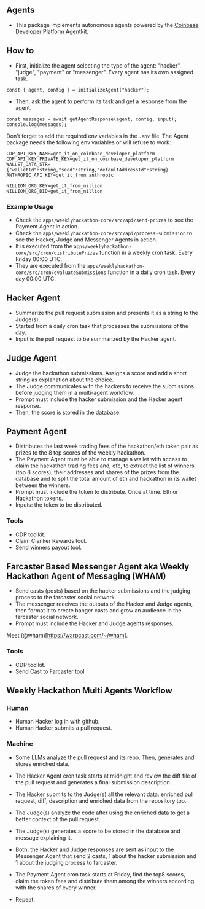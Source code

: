 ## Agents 

- This package implements autonomous agents powered by the [Coinbase Developer Platform Agentkit](https://github.com/coinbase/agentkit/tree/master).

## How to

- First, initialize the agent selecting the type of the agent: "hacker", "judge", "payment" or "messenger". Every agent has its own assigned task.
```
const { agent, config } = initializeAgent("hacker");
```

- Then, ask the agent to perform its task and get a response from the agent. 

```
const messages = await getAgentResponse(agent, config, input); 
console.log(messages);
```

Don't forget to add the required env variables in the `.env` file. 
The Agent package needs the following env variables or will refuse to work:
```
CDP_API_KEY_NAME=get_it_on_coinbase_developer_platform
CDP_API_KEY_PRIVATE_KEY=get_it_on_coinbase_developer_platform
WALLET_DATA_STR={"walletId":string,"seed":string,"defaultAddressId":string}
ANTHROPIC_API_KEY=get_it_from_anthropic

NILLION_ORG_KEY=get_it_from_nillion
NILLION_ORG_DID=get_it_from_nillion
```

### Example Usage

- Check the `apps/weeklyhackathon-core/src/api/send-prizes` to see the Payment Agent in action. 
- Check the `apps/weeklyhackathon-core/src/api/process-submission` to see the Hacker, Judge and Messenger Agents in action. 
- It is executed from the `apps/weeklyhackathon-core/src/cron/distributePrizes` function in a weekly cron task. Every Friday 00:00 UTC.
- They are executed from the `apps/weeklyhackathon-core/src/cron/evaluateSubmissions` function in a daily cron task. Every day 00:00 UTC.


## Hacker Agent

- Summarize the pull request submission and presents it as a string to the Judge(s). 
- Started from a daily cron task that processes the submissions of the day.
- Input is the pull request to be summarized by the Hacker agent.

## Judge Agent

- Judge the hackathon submissions. Assigns a score and add a short string as explanation about the choice.
- The Judge communicates with the hackers to receive the submissions before judging them in a multi-agent workflow.
- Prompt must include the hacker submission and the Hacker agent response.
- Then, the score is stored in the database.

## Payment Agent

- Distributes the last week trading fees of the hackathon/eth token pair as prizes to the 8 top scores of the weekly hackathon.
- The Payment Agent must be able to manage a wallet with access to claim the hackathon trading fees and, ofc, to extract the list of winners (top 8 scores), their addresses and shares of the prizes from the database and to split the total amount of eth and hackathon in its wallet between the winners. 
- Prompt must include the token to distribute. Once at time. Eth or Hackathon tokens.
- Inputs: the token to be distributed. 

### Tools

- CDP toolkit.
- Claim Clanker Rewards tool.
- Send winners payout tool.

## Farcaster Based Messenger Agent aka Weekly Hackathon Agent of Messaging (WHAM)

- Send casts (posts) based on the hacker submissions and the judging process to the farcaster social network.
- The messenger receives the outputs of the Hacker and Judge agents, then format it to create banger casts and grow an audience in the farcaster social network. 
- Prompt must include the Hacker and Judge agents responses.

Meet (@wham)[https://warpcast.com/~/wham].

### Tools

- CDP toolkit.
- Send Cast to Farcaster tool

## Weekly Hackathon Multi Agents Workflow

### Human
- Human Hacker log in with github.
- Human Hacker submits a pull request.

### Machine
- Some LLMs analyze the pull request and its repo. Then, generates and stores enriched data.
- The Hacker Agent cron task starts at midnight and review the diff file of the pull request and generates a final submission description.
- The Hacker submits to the Judge(s) all the relevant data: enriched pull request, diff, description and enriched data from the repository too.
- The Judge(s) analyze the code after using the enriched data to get a better context of the pull request.
- The Judge(s) generates a score to be stored in the database and message explaining it.
- Both, the Hacker and Judge responses are sent as input to the Messenger Agent that send 2 casts, 1 about the hacker submission and 1 about the judging process to farcaster.
- The Payment Agent cron task starts at Friday, find the top8 scores, claim the token fees and distribute them among the winners according with the shares of every winner.

- Repeat.

